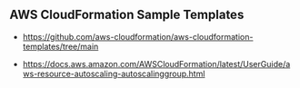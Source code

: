 
## AWS CloudFormation Sample Templates
- https://github.com/aws-cloudformation/aws-cloudformation-templates/tree/main

- https://docs.aws.amazon.com/AWSCloudFormation/latest/UserGuide/aws-resource-autoscaling-autoscalinggroup.html
